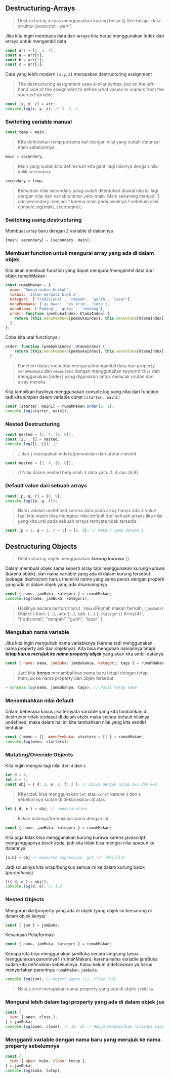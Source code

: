 ## Destructuring-Arrays

> Destructuring arryas menggunakan kurung besar []
> Seri belajar data struktur javascript - part 1

Jika kita ingin membaca data dari arrays kita harus menggunakan index dari arrays untuk mengambil data

```javascript
const arr = [2, 3, 4];
const a = arr[0];
const b = arr[1];
const c = arr[2];
```

Cara yang lebih modern
`[x,y,z]` merupakan destructuring assignment

> The destructuring assignment uses similar syntax, but on the left-hand side of the assignment to define what values to unpack from the sourced variable.

```javascript
const [x, y, z] = arr;
console.log(x, y, z); // 2, 3, 4
```

### Switching variable manual

```javascript
const temp = main;
```

> Kita definisikan temp pertama kali dengan nilai yang sudah dipunyai main sebelumnya

```javascript
main = secondary;
```

> Main yang sudah kita definisikan kita ganti lagi nilainya dengan nilai milik secondary

```javascript
secondary = temp;
```

> Kemudian nilai secondary yang sudah ditentukan diawal kita isi lagi dengan nilai dari variable temp yaitu main. Main sekarang menjadi 3 dan secondary menjadi 1 karena main pada awalnya 1 sebelum diisi
> console.log(main, secondary);

### Switching using destructuring

Membuat array baru dengan 2 variable di dalamnya

```javascript
[main, secondary] = [secondary, main];
```

### Membuat function untuk mengurai array yang ada di dalam objek

Kita akan membuat function yang dapat mengurai/mengambil data dari objek rumahMakan.

```javascript
const rumahMakan = {
  name: 'Rumah makan berkah',
  lokasi: 'Jalan merpati blok m',
  kategori: ['tradisional', 'rempah', 'gurih', 'lezar'],
  menuPembuka: ['es buah', 'es krim', 'soto'],
  menuUtama: ['Padang', 'gulai', 'rendang'],
  order: function (pembukaIndex, UtamaIndex) {
    return [this.menuPembuka[pembukaIndex], this.menuUtama[UtamaIndex]];
  },
};
```

Coba kita urai functionya :

```javascript
order: function (pembukaIndex, UtamaIndex) {
    return [this.menuPembuka[pembukaIndex], this.menuUtama[UtamaIndex]];
  }
```

> Function diatas mencoba mengurai/mengambil data dari property `menuPembuka` dan `menuUtama` dengan menggunakan keyword `this` dan menggunakan [index] yang digunakan untuk melacak urutan dari array mereka.

Kita tampilkan hasilnya menggunakan console.log yang nilai dari function tadi kita simpan dalam variable const `[starter, main1]`

```javascript
const [starter, main1] = rumahMakan.order(2, 1);
console.log(starter, main1);
```

### Nested Destructuring

```javascript
const nested = [2, 4, [6, 8]];
const [i, , j] = nested;
console.log([i, j]); //
```

> `i` dan `j` merupakan indeks/perwakilan dari urutan nested

```javascript
const nested = [2, 4, [6, 8]];
```

> // Nilai dalam nested berjumlah 3 data yaitu 2, 4 dan [6,8]

### Default value dari sebuah arrays

```javascript
const [p, q, r] = [8, 9];
console.log([p, q, r]);
```

> Nilai r adalah undefined karena data pada array hanya ada 3 value
> tapi kita masih bisa mengatur nilai default dari sebuah arrays jika nilai yang kita urai pada sebuah arrays ternyata tidak tersedia

```javascript
const [p = 1, q = 1, r = 1] = [8, 9]; // Maka r sama dengan 1
```

## Destructuring Objects

> Destructuring objek menggunakan **_kurung kurawa_** {}

Dalam membuat objek sama seperti array tapi menggunakan kurung kurawa (karena objek), dan nama variable yang ada di dalam kurung tersebut (sebagai destructor) harus memiliki nama yang sama persis dengan properti yang ada di dalam objek yang ada disampingnya

```javascript
const { name, jamBuka, kategori } = rumahMakan;
console.log(name, jamBuka, kategori);
```

> Hasilnya secara berturut turut : (`Nama`)Rumah makan berkah, (`jamBuka`) Object { kam: {…}, jum: {…}, sab: {…} }, (`Kategori`) Array(4) [ "tradisional", "rempah", "gurih", "lezar" ]

### Mengubah nama variable

Jika kita ingin mengubah nama variablenya (karena tadi menggunakan nama property asli dari objeknya).
Kita bisa mengubah namannya tetapi **_tetap harus merujuk ke nama property objek_** yang akan kita ambil datanya

```javascript
const { name: nama, jamBuka: jamBukanya, kategori: tags } = rumahMakan;
```

> Jadi kita **_hanya_** menambahkan nama baru tetapi dengan tetap merujuk ke nama property dari objek tersebut.

```javascript
> console.log(nama, jamBukanya, tags); // Hasil tetap sama
```

### Menambahkan nilai default

Dalam beberapa kasus jika ternyata variable yang kita tambahkan di destructor tidak terdapat di dalam objek maka secara default nilainya undefined, maka dalam hal ini kita tambahkan nilai yang kita sendiri tentukan

```javascript
const { menu = [], menuPembuka: starters = [] } = rumahMakan;
console.log(menu, starters);
```

### Mutating/Override Objects

Kita ingin mengisi lagi nilai dari `d` dan `e`

```javascript
let d = 4;
let e = 5;
const obj = { d: 1, e: 2, f: 3 }; // Diisi dengan nilai d=1 dan e=2
```

> Kita tidak bisa menggunakan `let` atau `const` karena `d` dan `e` sebelumnya sudah di deklarasikan di atas

```javascript
let { d, e } = obj; // redeclaration
```

> Inikan polanya/formasinya sama dengan ini

```javascript
const { name, jamBuka, kategori } = rumahMakan;
```

Kita juga tidak bisa menggunakan kurung kurawa karena javascript menganggapnya _block kode_, jadi kita tidak bisa mengisi nilai apapun ke dalamnya

```javascript
{a,b} = obj // expected expression, got '=' (Mozilla)
```

Jadi solusinya kita wrap/bungkus semua ini ke dalam kurung balok (_parenthesis_)

```javascript
[({ d, e } = obj)];
console.log(d, e); // 1,2
```

### Nested Objects

Mengurai nilai/property yang ada di objek (yang objek ini bersarang di dalam objek lainya)

```javascript
const { jum } = jamBuka;
```

Kesamaan Pola/formasi

```javascript
const { nama, jamBuka, kategori } = rumahMakan;
```

Kenapa kita bisa menggunakan jamBuka secara langsung tanpa menggunakan parentnya? (rumahMakan), karena nama variable jamBuka sudah kita definisikan sebelumnya. Kalau belum didefinisikan ya harus menyertakan parentnya `rumahMakan.jamBuka`

```javascript
console.log(jum); // Object {open :11, close :23}
```

> Nilai `jum` ini merupakan nama property yang ada di objek `jamBuka`

### Mengurai lebih dalam lagi property yang ada di dalam objek `jum`

```javascript
const {
  jum: { open, close },
} = jamBuka;
console.log(open, close); // 11, 23 -> Hanya menampilkan nilainya saja tanpa keterangan tambahan
```

### Mengganti variable dengan nama baru yang merujuk ke nama property sebelumnya

```javascript
const {
  jum: { open: buka, close: tutup },
} = jamBuka;
console.log(buka, tutup);
```
